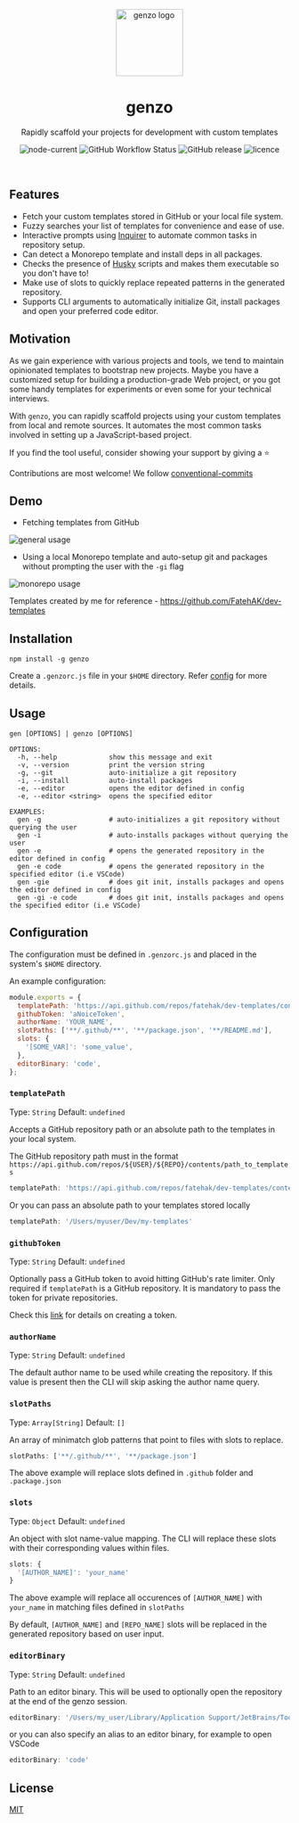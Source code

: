 <div align="center">
  <a href="https://www.npmjs.com/package/genzo">
    <img width="120" height="120" hspace="10" src="https://images2.imgbox.com/bc/cd/sxR54KnL_o.png" alt="genzo logo" />
  </a>
  <h1>genzo</h1>
  <p>Rapidly scaffold your projects for development with custom templates</p>
  <img src="https://img.shields.io/node/v/genzo" alt="node-current" />
  <img alt="GitHub Workflow Status" src="https://img.shields.io/github/actions/workflow/status/fatehak/genzo-cli/validate_build.yaml" />
  <img src="https://img.shields.io/github/v/release/fatehak/genzo-cli" alt="GitHub release" />
  <img src="https://img.shields.io/npm/l/genzo" alt="licence" />
</div>

<p>&nbsp;</p>

## Features

- Fetch your custom templates stored in GitHub or your local file system.
- Fuzzy searches your list of templates for convenience and ease of use.
- Interactive prompts using [Inquirer](https://www.npmjs.com/package/inquirer) to automate common tasks in repository setup.
- Can detect a Monorepo template and install deps in all packages.
- Checks the presence of [Husky](https://www.npmjs.com/package/husky) scripts and makes them executable so you don't have to!
- Make use of slots to quickly replace repeated patterns in the generated repository.
- Supports CLI arguments to automatically initialize Git, install packages and open your preferred code editor.

## Motivation

As we gain experience with various projects and tools, we tend to maintain opinionated templates to bootstrap new projects. Maybe you have a customized setup for building a production-grade Web project, or you got some handy templates for experiments or even some for your technical interviews.

With `genzo`, you can rapidly scaffold projects using your custom templates from local and remote sources. It automates the most common tasks involved in setting up a JavaScript-based project.

If you find the tool useful, consider showing your support by giving a ⭐

Contributions are most welcome! We follow [conventional-commits](https://www.conventionalcommits.org/en/v1.0.0/)

## Demo

- Fetching templates from GitHub

![general usage](https://images2.imgbox.com/27/68/DqPhlgQc_o.gif)

- Using a local Monorepo template and auto-setup git and packages without prompting the user with the `-gi` flag

![monorepo usage](https://images2.imgbox.com/bd/12/7Qwxmkql_o.gif)

Templates created by me for reference - https://github.com/FatehAK/dev-templates

## Installation

```shell
npm install -g genzo
```

Create a `.genzorc.js` file in your `$HOME` directory. Refer [config](#configuration) for more details.

## Usage

```console
gen [OPTIONS] | genzo [OPTIONS]

OPTIONS:
  -h, --help             show this message and exit
  -v, --version          print the version string
  -g, --git              auto-initialize a git repository
  -i, --install          auto-install packages
  -e, --editor           opens the editor defined in config
  -e, --editor <string>  opens the specified editor

EXAMPLES:
  gen -g                 # auto-initializes a git repository without querying the user
  gen -i                 # auto-installs packages without querying the user
  gen -e                 # opens the generated repository in the editor defined in config
  gen -e code            # opens the generated repository in the specified editor (i.e VSCode)
  gen -gie               # does git init, installs packages and opens the editor defined in config
  gen -gi -e code        # does git init, installs packages and opens the specified editor (i.e VSCode)
```

## Configuration

The configuration must be defined in `.genzorc.js` and placed in the system's `$HOME` directory.

An example configuration:

```js
module.exports = {
  templatePath: 'https://api.github.com/repos/fatehak/dev-templates/contents/templates',
  githubToken: 'aNoiceToken',
  authorName: 'YOUR_NAME',
  slotPaths: ['**/.github/**', '**/package.json', '**/README.md'],
  slots: {
    '[SOME_VAR]': 'some_value',
  },
  editorBinary: 'code',
};
```

### `templatePath`

Type: `String` Default: `undefined`

Accepts a GitHub repository path or an absolute path to the templates in your local system.

The GitHub repository path must in the format `https://api.github.com/repos/${USER}/${REPO}/contents/path_to_templates`

```js
templatePath: 'https://api.github.com/repos/fatehak/dev-templates/contents/templates'
```

Or you can pass an absolute path to your templates stored locally

```js
templatePath: '/Users/myuser/Dev/my-templates'
```

### `githubToken`

Type: `String` Default: `undefined`

Optionally pass a GitHub token to avoid hitting GitHub's rate limiter. Only required if `templatePath` is a GitHub repository. It is mandatory to pass the token for private repositories.

Check this [link](https://docs.github.com/en/authentication/keeping-your-account-and-data-secure/creating-a-personal-access-token) for details on creating a token.

### `authorName`

Type: `String` Default: `undefined`

The default author name to be used while creating the repository. If this value is present then the CLI will skip asking the author name query.

### `slotPaths`

Type: `Array[String]` Default: `[]`

An array of minimatch glob patterns that point to files with slots to replace.

```js
slotPaths: ['**/.github/**', '**/package.json']
```

The above example will replace slots defined in `.github` folder and `.package.json`

### `slots`

Type: `Object` Default: `undefined`

An object with slot name-value mapping. The CLI will replace these slots with their corresponding values within files.

```js
slots: {
  '[AUTHOR_NAME]': 'your_name'
}
```

The above example will replace all occurences of `[AUTHOR_NAME]` with `your_name` in matching files defined in `slotPaths`

By default, `[AUTHOR_NAME]` and `[REPO_NAME]` slots will be replaced in the generated repository based on user input.

### `editorBinary`

Type: `String` Default: `undefined`

Path to an editor binary. This will be used to optionally open the repository at the end of the genzo session.

```js
editorBinary: '/Users/my_user/Library/Application Support/JetBrains/Toolbox/scripts/webstorm'
```

or you can also specify an alias to an editor binary, for example to open VSCode

```js
editorBinary: 'code'
```

## License

[MIT](./LICENSE)
